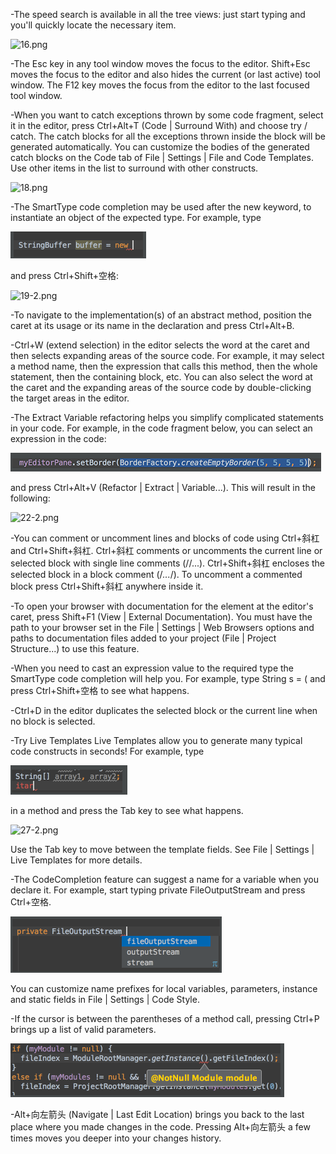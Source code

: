 -The speed search is available in all the tree views: just start typing and you'll quickly locate the necessary item. 
 
 ![16.png](../pic/16.png)
 
-The Esc key in any tool window moves the focus to the editor. 
Shift+Esc moves the focus to the editor and also hides the current (or last active) tool window. 
The F12 key moves the focus from the editor to the last focused tool window. 

-When you want to catch exceptions thrown by some code fragment, select it in the editor, press Ctrl+Alt+T (Code | Surround With) and choose try / catch. The catch blocks for all the exceptions thrown inside the block will be generated automatically. 
You can customize the bodies of the generated catch blocks on the Code tab of File | Settings | File and Code Templates. 
Use other items in the list to surround with other constructs. 
 
 ![18.png](../pic/18.png)
 
-The SmartType code completion may be used after the new keyword, to instantiate an object of the expected type. For example, type 
 
 ![19-1.png](../pic/19-1.png)
 
 and press Ctrl+Shift+空格: 

 ![19-2.png](../pic/19-2.png)

-To navigate to the implementation(s) of an abstract method, position the caret at its usage or its name in the declaration and press Ctrl+Alt+B. 

-Ctrl+W (extend selection) in the editor selects the word at the caret and then selects expanding areas of the source code. For example, it may select a method name, then the expression that calls this method, then the whole statement, then the containing block, etc. You can also select the word at the caret and the expanding areas of the source code by double-clicking the target areas in the editor.

-The Extract Variable refactoring helps you simplify complicated statements in your code. For example, in the code fragment below, you can select an expression in the code: 
 
 ![22-1.png](../pic/22-1.png)
 
 and press Ctrl+Alt+V (Refactor | Extract | Variable...). This will result in the following: 

 ![22-2.png](../pic/22-2.png)
 
-You can comment or uncomment lines and blocks of code using Ctrl+斜杠 and Ctrl+Shift+斜杠. 
Ctrl+斜杠 comments or uncomments the current line or selected block with single line comments (//...). 
Ctrl+Shift+斜杠 encloses the selected block in a block comment (/*...*/). 
To uncomment a commented block press Ctrl+Shift+斜杠 anywhere inside it. 

-To open your browser with documentation for the element at the editor's caret, press Shift+F1 (View | External Documentation). 
You must have the path to your browser set in the File | Settings | Web Browsers options and paths to documentation files added to your project (File | Project Structure...) to use this feature. 

-When you need to cast an expression value to the required type the SmartType code completion will help you. For example, type 
String s = (<caret is here> 
and press Ctrl+Shift+空格 to see what happens. 

-Ctrl+D in the editor duplicates the selected block or the current line when no block is selected. 

-Try Live Templates
Live Templates allow you to generate many typical code constructs in seconds! For example, type

 ![27-1.png](../pic/27-1.png)
 
 in a method and press the Tab key to see what happens.

 ![27-2.png](../pic/27-2.png)
 
Use the Tab key to move between the template fields. See File | Settings | Live Templates for more details.

-The CodeCompletion feature can suggest a name for a variable when you declare it. For example, start typing 
 private FileOutputStream
 and press Ctrl+空格. 

 ![28.png](../pic/28.png)
 
You can customize name prefixes for local variables, parameters, instance and static fields in File | Settings | Code Style. 

-If the cursor is between the parentheses of a method call, pressing Ctrl+P brings up a list of valid parameters. 

 ![29.png](../pic/29.png)
 
-Alt+向左箭头 (Navigate | Last Edit Location) brings you back to the last place where you made changes in the code. 
Pressing Alt+向左箭头 a few times moves you deeper into your changes history. 
